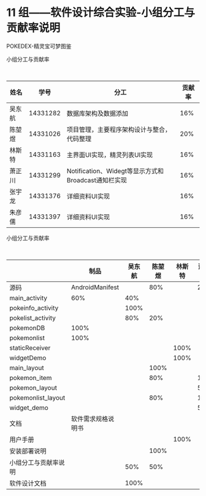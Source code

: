 # 11 组——软件设计综合实验-小组分工与贡献率说明

 

POKEDEX-精灵宝可梦图鉴

 

小组分工与贡献率

​         

| 姓名   | 学号       | 分工                                      | 贡献率  |
| ---- | -------- | --------------------------------------- | ---- |
| 吴东航  | 14331282 | 数据库架构及数据添加                              | 16%  |
| 陈堃煜  | 14331026 | 项目管理，主要程序架构设计与整合，代码整理                   | 20%  |
| 林斯特  | 14331163 | 主界面UI实现，精灵列表UI实现                        | 16%  |
| 萧正川  | 14331299 | Notification、Widegt等显示方式和Broadcast通知栏实现 | 16%  |
| 张宇龙  | 14331376 | 详细资料UI实现                                | 16%  |
| 朱彦儒  | 14331397 | 详细资料UI实现                                | 16%  |

 

小组分工与贡献率

​         

|                    | 制品              | 吴东航  | 陈堃煜  | 林斯特  | 萧正川  | 张宇龙  | 朱彦儒  |
| ------------------ | --------------- | ---- | ---- | ---- | ---- | ---- | ---- |
| 源码                 | AndroidManifest |      | 80%  |      | 20%  |      |      |
| main_activity      | 60%             | 40%  |      |      |      |      |      |
| pokeinfo_activity  |                 | 100% |      |      |      |      |      |
| pokelist_activity  |                 | 80%  | 20%  |      |      |      |      |
| pokemonDB          | 100%            |      |      |      |      |      |      |
| pokemonlist        | 100%            |      |      |      |      |      |      |
| staticReceiver     |                 |      |      | 100% |      |      |      |
| widgetDemo         |                 |      |      | 100% |      |      |      |
| main_layout        |                 |      | 100% |      |      |      |      |
| pokemon_item       |                 |      | 80%  |      | 10%  | 10%  |      |
| pokemon_layout     |                 |      |      |      | 50%  | 50%  |      |
| pokemonlist_layout |                 |      | 80%  |      | 10%  | 10%  |      |
| widget_demo        |                 |      |      |      | 50%  | 50%  |      |
| 文档                 | 软件需求规格说明书       |      |      |      |      | 40%  | 60%  |
| 用户手册               |                 |      |      | 100% |      |      |      |
| 安装部署说明             |                 |      | 100% |      |      |      |      |
| 小组分工与贡献率说明         |                 | 50%  | 50%  |      |      |      |      |
| 软件设计文档             |                 | 100% |      |      |      |      |      |

 